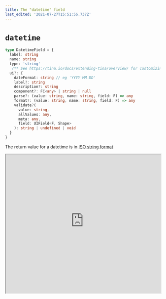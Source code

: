 ```yaml
---
title: The "datetime" field
last_edited: '2021-07-27T15:51:56.737Z'
---
```


# `datetime`

```ts
type DatetimeField = {
  label: string
  name: string
  type: 'string'
   /** See https://tina.io/docs/extending-tina/overview/ for customizing the UI **/
  ui?: {
    dateFormat: string // eg 'YYYY MM DD'
    label?: string
    description?: string
    component?: FC<any> | string | null
    parse?: (value: string, name: string, field: F) => any
    format?: (value: string, name: string, field: F) => any
    validate?(
      value: string,
      allValues: any,
      meta: any,
      field: UIField<F, Shape>
    ): string | undefined | void  
  }
}
```

The return value for a datetime is in [ISO string format](https://developer.mozilla.org/en-US/docs/Web/JavaScript/Reference/Global_Objects/Date/toISOString "")

<iframe width="100%" height="450px" src="https://tina-gql-playground.vercel.app/iframe/datetime" />

## Custom format

<iframe width="100%" height="450px" src="https://tina-gql-playground.vercel.app/iframe/datetime-format" />

### Using a time picker

You can add a timepicker to the date UI by supplying the \`ui.timeFormat\` property

```javascript
{
  type: "datetime",
  name: "date",
  label: "Date",
  ui: {
    timeFormat: "HH:mm"
  },
},
```

